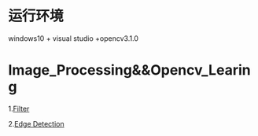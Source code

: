 # 运行环境
windows10 + visual studio +opencv3.1.0
# Image_Processing&&Opencv_Learing
1.[Filter](https://github.com/Jasonzhu0314/Opencv-Learing/tree/master/instruction/Filter.md)

2.[Edge Detection](https://github.com/Jasonzhu0314/Opencv-Learing/blob/master/instruction/Edge_detection.md)

